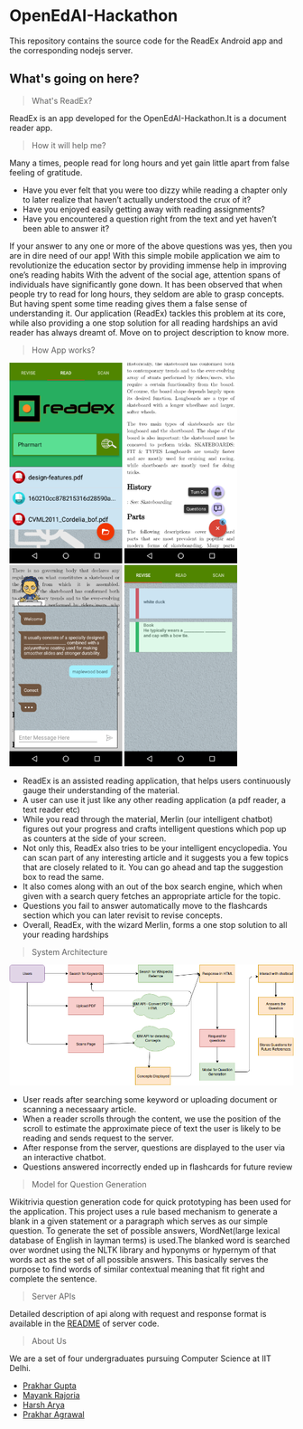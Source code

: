 # OpenEdAI-Hackathon
This repository contains the source code for the ReadEx Android app and the corresponding nodejs server.
## What's going on here?
> What's ReadEx?

ReadEx is an app developed for the OpenEdAI-Hackathon.It is a document reader app.

> How it will help me?

Many a times, people read for long hours and yet gain little apart from false feeling of gratitude.
* Have you ever felt that you were too dizzy while reading a chapter only to later realize that haven’t actually understood the crux of it?
* Have you enjoyed easily getting away with reading assignments?
* Have you encountered a question right from the text and yet haven’t been able to answer it?

If your answer to any one or more of the above questions was yes, then you are in dire need of our app! With this simple mobile application we aim to revolutionize the education sector by providing immense help in improving one’s reading habits
With the advent of the social age, attention spans of individuals have significantly gone down. It has been observed that when people try to read for long hours, they seldom are able to grasp concepts. But having spent some time reading gives them a false sense of understanding it.
Our application (ReadEx) tackles this problem at its core, while also providing a one stop solution for all reading hardships an avid reader has always dreamt of. Move on to project description to know more.

> How App works?

<img src="https://raw.githubusercontent.com/MayankR/OpenEdAI-Hackathon/master/images/pdfscreen_phartmart.png" width="200px"> <img src="https://raw.githubusercontent.com/MayankR/OpenEdAI-Hackathon/master/images/readscreen.png" width="200px"> <img src="https://raw.githubusercontent.com/MayankR/OpenEdAI-Hackathon/master/images/merlinscreen2.png" width="200px"> <img src="https://raw.githubusercontent.com/MayankR/OpenEdAI-Hackathon/master/images/flashcards.png" width="200px">

* ReadEx is an assisted reading application, that helps users continuously gauge their understanding of the material.
* A user can use it just like any other reading application (a pdf reader, a text reader etc)
* While you read through the material, Merlin (our intelligent chatbot) figures out your progress and crafts intelligent questions which pop up as counters at the side of your screen.
* Not only this, ReadEx also tries to be your intelligent encyclopedia. You can scan part of any interesting article and it suggests you a few topics that are closely related to it. You can go ahead and tap the suggestion box to read the same.
* It also comes along with an out of the box search engine, which when given with a search query fetches an appropriate article for the topic.
* Questions you fail to answer automatically move to the flashcards section which you can later revisit to revise concepts.
* Overall, ReadEx, with the wizard Merlin, forms a one stop solution to all your reading hardships

> System Architecture

![System Architecture](https://raw.githubusercontent.com/MayankR/OpenEdAI-Hackathon/master/images/flowchart.png)

* User reads after searching some keyword or uploading document or scanning a necessaary article.
* When a reader scrolls through the content, we use the position of the scroll to estimate the approximate piece of text the user is likely to be reading and sends request to the server.
* After response from the server, questions are displayed to the user via an interactive chatbot.
* Questions answered incorrectly ended up in flashcards for future review

> Model for Question Generation

Wikitrivia question generation code for quick prototyping has been used for the application. This project uses a rule based mechanism to generate a blank in a given statement or a paragraph which  serves as our simple question. To generate the set of possible answers, WordNet(large lexical database of English in layman terms) is used.The blanked word is searched over wordnet using the NLTK library and hyponyms or hypernym of that words act as the set of all possible answers. This basically serves the purpose to find words of similar contextual meaning that fit right and complete the sentence.

>Server APIs

Detailed description of api along with request and response format is available in the [README](https://github.com/MayankR/OpenEdAI-Hackathon/blob/master/Server-side/README.md) of server code.

>About Us

We are a set of four undergraduates pursuing Computer Science at IIT Delhi.
*  <a href="http://www.cse.iitd.ac.in/~cs1140290/">Prakhar Gupta</a>
*  <a href="www.mayankrajoria.com">Mayank Rajoria</a>
*  <a href="http://harsharya.me">Harsh Arya</a>
*  <a href="www.cse.iitd.ac.in/~cs1140207">Prakhar Agrawal</a>

